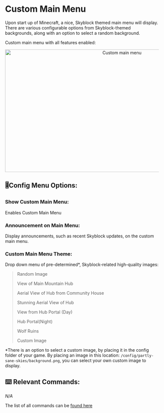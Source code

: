 # Custom Main Menu

Upon start up of Minecraft, a nice, Skyblock themed main menu will display.
There are various configurable options from Skyblock-themed backgrounds,
along with an option to select a random background.
<!-- Feature Description -->


Custom main menu with all features enabled:


<img src="/images/custom_main_menu.png" alt="Custom main menu" width="750" height="400" style="text-align: center;">
<!-- Feature image -->


## 🎚️Config  Menu Options:
<!-- Options/toggles in the config menu, and what they do-->
### Show Custom Main Menu:
Enables Custom Main Menu
### Announcement on Main Menu:
Display announcements, such as recent Skyblock updates, on the custom main menu.  
### Custom Main Menu Theme:
Drop down menu of pre-determined*, Skyblock-related high-quality images:

> Random Image 
> 
> 
> View of Main Mountain Hub
> 
> 
> Aerial View of Hub from Community House
> 
> 
> Stunning Aerial View of Hub
> 
> 
> View from Hub Portal (Day)
> 
> 
> Hub Portal(Night)
> 
> 
> Wolf Ruins
> 
> 
> Custom Image


*There is an option to select a custom image, by placing it in the config folder of your game.
By placing an image in this location: ``/config/partly-sane-skies/background.png``, you can select your own custom image 
to display.


## ⌨️ Relevant Commands:
<!-- Commands to use the feature/associated with the feature-->

*N/A*

The list of all commands can be [found here](/pages/commands.md#clearpssdata)
